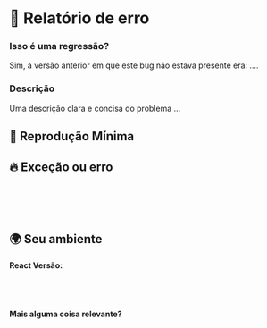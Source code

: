 <!--🔅🔅🔅🔅🔅🔅🔅🔅🔅🔅🔅🔅🔅🔅🔅🔅🔅🔅🔅🔅🔅🔅🔅🔅🔅🔅🔅🔅🔅🔅🔅


Oi oi! 😄

Para acelerar o processamento de problemas, pesquise por questões abertas e fechadas antes de enviar uma nova.
Os problemas existentes geralmente contêm informações sobre soluções alternativas, resolução ou atualizações de andamento.

🔅🔅🔅🔅🔅🔅🔅🔅🔅🔅🔅🔅🔅🔅🔅🔅🔅🔅🔅🔅🔅🔅🔅🔅🔅🔅🔅🔅🔅🔅🔅🔅🔅-->


# 🐞 Relatório de erro


### Isso é uma regressão?

<!-- Esse comportamento costumava funcionar na versão anterior?  -->
<!-- ✍️--> Sim, a versão anterior em que este bug não estava presente era: ....


### Descrição

<!-- ✍️--> Uma descrição clara e concisa do problema ...


## 🔬 Reprodução Mínima

<!--
Criei um repositório mínimo no GitLab com a reprodução do problema.
Uma boa maneira de fazer uma reprodução mínima é criar um novo aplicativo via `npx create-react-app` e adicionar o código mínimo possível para mostrar o problema.
-->

## 🔥 Exceção ou erro
<pre><code>
<!-- Se o problema for acompanhado por uma exceção ou um erro, compartilhe-o abaixo: -->
<!-- ✍️-->

</code></pre>


## 🌍  Seu ambiente

**React Versão:**
<pre><code>
<!-- ✍️-->

</code></pre>

**Mais alguma coisa relevante?**
<!-- ✍️Isso é um problema específico do navegador? Em caso afirmativo, especifique o navegador e a versão. -->

<!-- ✍️De alguma coisa: sistema operacional, IDE, gerenciador de pacotes, servidor HTTP, ...? Se sim, por favor mencione abaixo. -->
